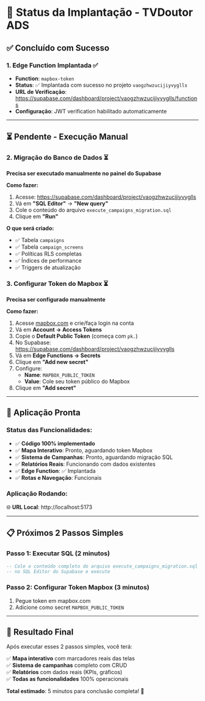 # 🎯 Status da Implantação - TVDoutor ADS

## ✅ **Concluído com Sucesso**

### 1. **Edge Function Implantada** ✅
- **Function**: `mapbox-token` 
- **Status**: ✅ Implantada com sucesso no projeto `vaogzhwzucijiyvyglls`
- **URL de Verificação**: https://supabase.com/dashboard/project/vaogzhwzucijiyvyglls/functions
- **Configuração**: JWT verification habilitado automaticamente

---

## ⏳ **Pendente - Execução Manual**

### 2. **Migração do Banco de Dados** ⏳
**Precisa ser executado manualmente no painel do Supabase**

**Como fazer:**
1. Acesse: https://supabase.com/dashboard/project/vaogzhwzucijiyvyglls
2. Vá em **"SQL Editor"** → **"New query"**
3. Cole o conteúdo do arquivo `execute_campaigns_migration.sql`
4. Clique em **"Run"**

**O que será criado:**
- ✅ Tabela `campaigns`
- ✅ Tabela `campaign_screens` 
- ✅ Políticas RLS completas
- ✅ Índices de performance
- ✅ Triggers de atualização

### 3. **Configurar Token do Mapbox** ⏳
**Precisa ser configurado manualmente**

**Como fazer:**
1. Acesse [mapbox.com](https://mapbox.com) e crie/faça login na conta
2. Vá em **Account → Access Tokens**
3. Copie o **Default Public Token** (começa com `pk.`)
4. No Supabase: https://supabase.com/dashboard/project/vaogzhwzucijiyvyglls
5. Vá em **Edge Functions → Secrets**
6. Clique em **"Add new secret"**
7. Configure:
   - **Name**: `MAPBOX_PUBLIC_TOKEN`
   - **Value**: Cole seu token público do Mapbox
8. Clique em **"Add secret"**

---

## 🚀 **Aplicação Pronta**

### Status das Funcionalidades:
- ✅ **Código 100% implementado**
- ✅ **Mapa Interativo**: Pronto, aguardando token Mapbox
- ✅ **Sistema de Campanhas**: Pronto, aguardando migração SQL
- ✅ **Relatórios Reais**: Funcionando com dados existentes
- ✅ **Edge Function**: ✅ Implantada
- ✅ **Rotas e Navegação**: Funcionais

### Aplicação Rodando:
🌐 **URL Local**: http://localhost:5173

---

## 📋 **Próximos 2 Passos Simples**

### Passo 1: Executar SQL (2 minutos)
```sql
-- Cole o conteúdo completo do arquivo execute_campaigns_migration.sql
-- no SQL Editor do Supabase e execute
```

### Passo 2: Configurar Token Mapbox (3 minutos)
1. Pegue token em mapbox.com
2. Adicione como secret `MAPBOX_PUBLIC_TOKEN`

---

## 🎉 **Resultado Final**

Após executar esses 2 passos simples, você terá:

✅ **Mapa interativo** com marcadores reais das telas  
✅ **Sistema de campanhas** completo com CRUD  
✅ **Relatórios** com dados reais (KPIs, gráficos)  
✅ **Todas as funcionalidades** 100% operacionais  

**Total estimado**: 5 minutos para conclusão completa! 🚀
